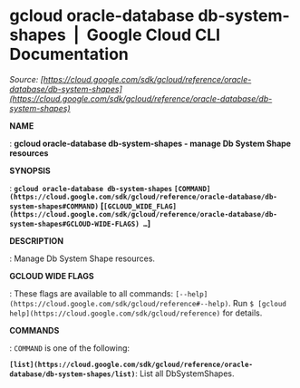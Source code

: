 # gcloud oracle-database db-system-shapes  |  Google Cloud CLI Documentation

*Source: [https://cloud.google.com/sdk/gcloud/reference/oracle-database/db-system-shapes](https://cloud.google.com/sdk/gcloud/reference/oracle-database/db-system-shapes)*

**NAME**

: **gcloud oracle-database db-system-shapes - manage Db System Shape resources**

**SYNOPSIS**

: **`gcloud oracle-database db-system-shapes` `[COMMAND](https://cloud.google.com/sdk/gcloud/reference/oracle-database/db-system-shapes#COMMAND)` [`[GCLOUD_WIDE_FLAG](https://cloud.google.com/sdk/gcloud/reference/oracle-database/db-system-shapes#GCLOUD-WIDE-FLAGS) …`]**

**DESCRIPTION**

: Manage Db System Shape resources.

**GCLOUD WIDE FLAGS**

: These flags are available to all commands: `[--help](https://cloud.google.com/sdk/gcloud/reference#--help)`.
Run `$ [gcloud help](https://cloud.google.com/sdk/gcloud/reference)` for details.

**COMMANDS**

: ``COMMAND`` is one of the following:

**`[list](https://cloud.google.com/sdk/gcloud/reference/oracle-database/db-system-shapes/list)`**:
List all DbSystemShapes.